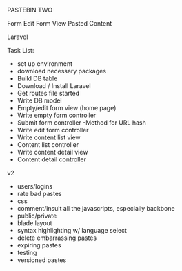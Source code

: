 PASTEBIN TWO

Form
Edit Form
View Pasted Content


Laravel


Task List:

- set up environment
- download necessary packages
- Build DB table
- Download / Install Laravel
- Get routes file started
- Write DB model
- Empty/edit form view (home page)
- Write empty form controller
- Submit form controller
	-Method for URL hash
- Write edit form controller
- Write content list view
- Content list controller
- Write content detail view
- Content detail controller

v2

- users/logins
- rate bad pastes
- css
- comment/insult all the javascripts, especially backbone
- public/private
- blade layout
- syntax highlighting w/ language select
- delete embarrassing pastes
- expiring pastes
- testing
- versioned pastes